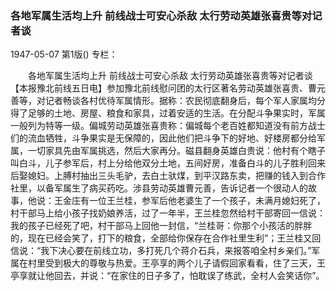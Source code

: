 ### 各地军属生活均上升  前线战士可安心杀敌  太行劳动英雄张喜贵等对记者谈

1947-05-07
第1版()
专栏：

　　各地军属生活均上升  前线战士可安心杀敌
    太行劳动英雄张喜贵等对记者谈
    【本报豫北前线五日电】参加豫北前线慰问团的太行区著名劳动英雄张喜贵、曹元善等，对记者畅谈各村优待军属情形。据称：农民彻底翻身后，每个军人家属均分得了足够的土地、房屋、粮食和家具，过着安适的生活。在分配斗争果实时，军属一般列为特等一级。偏城劳动英雄张喜贵称：偏城每个老百姓都知道没有前方战士们的流血牺牲，斗争果实是无保障的，因此他们把斗争下的好地、好楼房都分给军属，一切家具先由军属挑选，然后大家再分。磁县翻身英雄白贵说：他村有个瞎子叫白斗，儿子参军后，村上分给他双分土地，五间好房，准备白斗的儿子胜利回来后娶媳妇。上膊村抽出三头毛驴，去白土驮煤，到平汉路东卖，把赚的钱入到合作社里，以备军属生了病买药吃。涉县劳动英雄曹元善，告诉记者一个很动人的故事，他说：王金庄有一位王兰桂，参军后他老婆生了一个孩子，未满月媳妇死了，村干部马上给小孩子找奶娘养活，过了一年半，王兰桂忽然给村干部寄回一信说：我的孩子已经死了吧，村干部马上回他一封信，“兰桂哥：你那个小孩活的胖胖的，现在已经会笑了，打下的粮食，全部给你保存在合作社里生利”；王兰桂又回信说：“我下决心要在前线立功，多打死几个蒋介石兵，来报答咱全村乡亲们。”军属在村里受到极大的尊敬与热爱。王亭享的两个儿子请假回家看看，住了三天，王亭享就让他回去，并说：“在家住的日子多了，怕耽误了练武，全村人会笑话你”。
